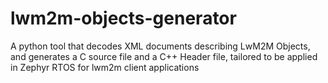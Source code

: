 # lwm2m-objects-generator
A python tool that decodes XML documents describing LwM2M Objects, and generates a C source file and a C++ Header file, tailored to be applied in Zephyr RTOS for lwm2m client applications
